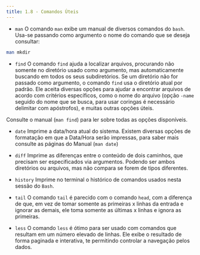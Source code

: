 ```yaml
---
title: 1.8 - Comandos Úteis
---
```

- `man`
O comando `man` exibe um manual de diversos comandos do `bash`. Usa-se passando como argumento o nome do comando que se deseja consultar:
```bash
man mkdir
```

- `find`
O comando `find` ajuda a localizar arquivos, procurando não somente no diretório usado como argumento, mas automaticamente buscando em todos os seus subdiretórios. Se um diretório não for passado como argumento, o comando `find` usa o diretório atual por padrão. Ele aceita diversas opções para ajudar a encontrar arquivos de acordo com critérios específicos, como o nome do arquivo (opção `-name` seguido do nome que se busca, para usar coringas é necessário delimitar com apóstrofos), e muitas outras opções úteis.

Consulte o manual (`man find`) para ler sobre todas as opções disponíveis.

- `date`
Imprime a data/hora atual do sistema. Existem diversas opções de formatação em que a Data/Hora serão impressas, para saber mais consulte as páginas do Manual (`man date`)

- `diff`
Imprime as diferenças entre o conteúdo de dois caminhos, que precisam ser especificados via argumentos. Podendo ser ambos diretórios ou arquivos, mas não compara se forem de tipos diferentes.

- `history`
Imprime no terminal o histórico de comandos usados nesta sessão do `Bash`.

- `tail`
O comando `tail` é parecido com o comando `head`, com a diferença de que, em vez de tomar somente as primeiras x linhas da entrada e ignorar as demais, ele toma somente as últimas x linhas e ignora as primeiras.

- `less`
O comando `less` é ótimo para ser usado com comandos que resultam em um número elevado de linhas. Ele exibe o resultado de forma paginada e interativa, te permitindo controlar a navegação pelos dados.
